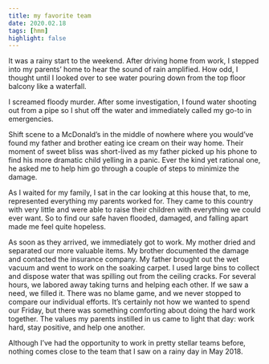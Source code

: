 ```yaml
---
title: my favorite team
date: 2020.02.18
tags: [hmm]
highlight: false
---
```


It was a rainy start to the weekend. After driving home from work, I stepped into my parents’ home to hear the sound of rain amplified. How odd, I thought until I looked over to see water pouring down from the top floor balcony like a waterfall.

I screamed floody murder. After some investigation, I found water shooting out from a pipe so I shut off the water and immediately called my go-to in emergencies.

Shift scene to a McDonald’s in the middle of nowhere where you would’ve found my father and brother eating ice cream on their way home. Their moment of sweet bliss was short-lived as my father picked up his phone to find his more dramatic child yelling in a panic. Ever the kind yet rational one, he asked me to help him go through a couple of steps to minimize the damage.

As I waited for my family, I sat in the car looking at this house that, to me, represented everything my parents worked for. They came to this country with very little and were able to raise their children with everything we could ever want. So to find our safe haven flooded, damaged, and falling apart made me feel quite hopeless.

As soon as they arrived, we immediately got to work. My mother dried and separated our more valuable items. My brother documented the damage and contacted the insurance company. My father brought out the wet vacuum and went to work on the soaking carpet. I used large bins to collect and dispose water that was spilling out from the ceiling cracks. For several hours, we labored away taking turns and helping each other. If we saw a need, we filled it. There was no blame game, and we never stopped to compare our individual efforts. It’s certainly not how we wanted to spend our Friday, but there was something comforting about doing the hard work together. The values my parents instilled in us came to light that day: work hard, stay positive, and help one another.

Although I’ve had the opportunity to work in pretty stellar teams before, nothing comes close to the team that I saw on a rainy day in May 2018.